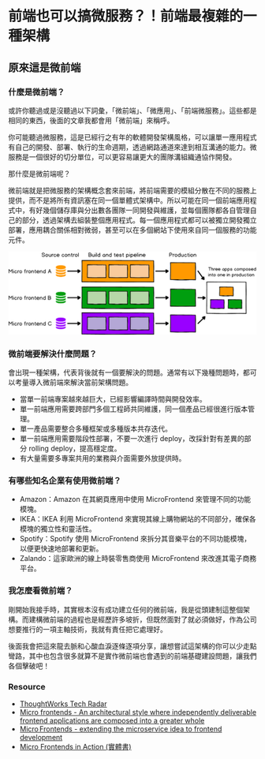 # 前端也可以搞微服務？！前端最複雜的一種架構

## 原來這是微前端

### 什麼是微前端？

或許你聽過或是沒聽過以下詞彙，「微前端」、「微應用」、「前端微服務」。這些都是相同的東西，後面的文章我都會用「微前端」來稱呼。

你可能聽過微服務，這是已經行之有年的軟體開發架構風格，可以讓單一應用程式有自己的開發、部署、執行的生命週期，透過網路通道來達到相互溝通的能力。微服務是一個很好的切分單位，可以更容易讓更大的團隊溝組織通協作開發。

那什麼是微前端呢？

微前端就是把微服務的架構概念套來前端，將前端需要的模組分散在不同的服務上提供，而不是將所有資訊塞在同一個單體式架構中。所以可能在同一個前端應用程式中，有好幾個儲存庫與分出數各團隊一同開發與維護，並每個團隊都各自管理自己的部分，透過架構去組裝整個應用程式。每一個應用程式都可以被獨立開發獨立部署，應用耦合關係相對微弱，甚至可以在多個網站下使用來自同一個服務的功能元件。

![image](./images/deployment.png)

### 微前端要解決什麼問題？

會出現一種架構，代表背後就有一個要解決的問題。通常有以下幾種問題時，都可以考量導入微前端來解決當前架構問題。

- 當單一前端專案越來越巨大，已經影響編譯時間與開發效率。
- 單一前端應用需要跨部門多個工程師共同維護，同一個產品已經很進行版本管理。
- 單一產品需要整合多種框架或多種版本共存迭代。
- 單一前端應用需要階段性部署，不要一次進行 deploy，改採針對有差異的部分 rolling deploy，提高穩定度。
- 有大量需要多專案共用的業務與介面需要外放提供時。

### 有哪些知名企業有使用微前端？

- Amazon：Amazon 在其網頁應用中使用 MicroFrontend 來管理不同的功能模塊。
- IKEA：IKEA 利用 MicroFrontend 來實現其線上購物網站的不同部分，確保各模塊的獨立性和靈活性。
- Spotify：Spotify 使用 MicroFrontend 來拆分其音樂平台的不同功能模塊，以便更快速地部署和更新。
- Zalando：這家歐洲的線上時裝零售商使用 MicroFrontend 來改進其電子商務平台。

### 我怎麼看微前端？

剛開始我接手時，其實根本沒有成功建立任何的微前端，我是從頭建制這整個架構。而建構微前端的過程也是經歷許多坡折，但既然面對了就必須做好，作為公司想要推行的一項主軸技術，我就有責任把它處理好。

後面我會把這來龍去脈和心酸血淚逐條逐項分享，讓想嘗試這架構的你可以少走點彎路，其中也包含很多就算不是實作微前端也會遇到的前端基礎建設問題，讓我們各個擊破吧！

### Resource

- [ThoughtWorks Tech Radar](https://thoughtworks.com/radar/techniques/micro-frontends)
- [Micro frontends - An architectural style where independently deliverable frontend applications are composed into a greater whole](https://microfrontends.com/)
- [Micro Frontends - extending the microservice idea to frontend development](https://micro-frontends.org/)
- [Micro Frontends in Action (實體書)](https://www.manning.com/books/micro-frontends-in-action?a_aid=mfia&a_bid=5f09fdeb)
